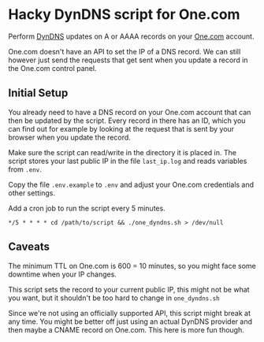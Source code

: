 # Hacky DynDNS script for One.com

Perform [DynDNS](https://en.wikipedia.org/wiki/Dynamic_DNS) updates on A or AAAA records on your [One.com](https://www.one.com) account.

One.com doesn't have an API to set the IP of a DNS record. We can still however just send the requests that get sent when you update a record in the One.com control panel.

## Initial Setup

You already need to have a DNS record on your One.com account that can then be updated by the script. Every record in there has an ID, which you can find out for example by looking at the request that is sent by your browser when you update the record.

Make sure the script can read/write in the directory it is placed in. The script stores your last public IP in the file `last_ip.log` and reads variables from `.env`.

Copy the file `.env.example` to `.env` and adjust your One.com credentials and other settings.

Add a cron job to run the script every 5 minutes.

```
*/5 * * * * cd /path/to/script && ./one_dyndns.sh > /dev/null
```

## Caveats

The minimum TTL on One.com is 600 = 10 minutes, so you might face some downtime when your IP changes.

This script sets the record to your current public IP, this might not be what you want, but it shouldn't be too hard to change in `one_dyndns.sh`

Since we're not using an officially supported API, this script might break at any time. You might be better off just using an actual DynDNS provider and then maybe a CNAME record on One.com. This here is more fun though.
